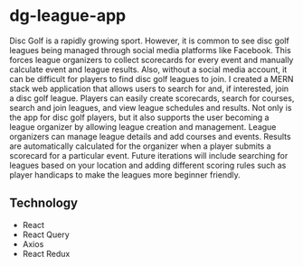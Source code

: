 # dg-league-app

Disc Golf is a rapidly growing sport. However, it is common to see disc golf leagues being managed through social media platforms like Facebook. This forces league organizers to collect scorecards for every event and manually calculate event and league results. Also, without a social media account, it can be difficult for players to find disc golf leagues to join. I created a MERN stack web application that allows users to search for and, if interested, join a disc golf league. Players can easily create scorecards, search for courses, search and join leagues, and view league schedules and results. Not only is the app for disc golf players, but it also supports the user becoming a league organizer by allowing league creation and management. League organizers can manage league details and add courses and events. Results are automatically calculated for the organizer when a player submits a scorecard for a particular event. Future iterations will include searching for leagues based on your location and adding different scoring rules such as player handicaps to make the leagues more beginner friendly.

## Technology

- React
- React Query
- Axios
- React Redux
